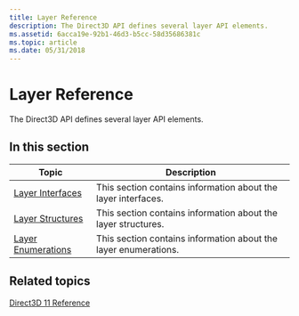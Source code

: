 ```yaml
---
title: Layer Reference
description: The Direct3D API defines several layer API elements.
ms.assetid: 6acca19e-92b1-46d3-b5cc-58d35686381c
ms.topic: article
ms.date: 05/31/2018
---
```


# Layer Reference

The Direct3D API defines several layer API elements.

## 

## In this section



| Topic                                                                              | Description                                                                |
|------------------------------------------------------------------------------------|----------------------------------------------------------------------------|
| [Layer Interfaces](d3d11-graphics-reference-d3d11-layer-interfaces.md)<br/> | This section contains information about the layer interfaces. <br/>  |
| [Layer Structures](d3d11-graphics-reference-d3d11-layer-structures.md)<br/> | This section contains information about the layer structures.<br/>   |
| [Layer Enumerations](d3d11-graphics-reference-d3d11-layer-enums.md)<br/>    | This section contains information about the layer enumerations.<br/> |



 

## Related topics

<dl> <dt>

[Direct3D 11 Reference](d3d11-graphics-reference.md)
</dt> </dl>

 

 





